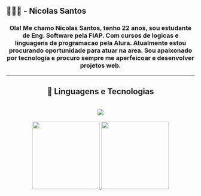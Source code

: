 ## 👨🏻‍💻 - Nicolas Santos
<div align="center">
  <h3> Ola! Me chamo Nicolas Santos, tenho 22 anos, sou estudante de Eng. Software pela FIAP. Com cursos de logicas e linguagens de programacao pela Alura. Atualmente estou procurando oportunidade para atuar na area. Sou apaixonado por tecnologia e procuro sempre me aperfeicoar e desenvolver projetos web.</h3>
</div>
<hr>
<div align="center">
  <h2>🤖 Linguagens e Tecnologias</h2>
</div><br>

<div align="center">
  <img src= https://skillicons.dev/icons?i=linux,cs,python,javascript,bootstrap,css,html&theme=dark&perline=15>
</div><br>

<div align="center">
  <a href="https://github.com/nsantos1">
  <img height="180em" src="https://github-readme-stats.vercel.app/api?username=nsantos1&show_icons=true&theme=ocean_dark"/>
  <img height="180em" src="https://github-readme-stats.vercel.app/api/top-langs/?username=nsantos1&layout=compact&theme=ocean_dark"/>
</div>
